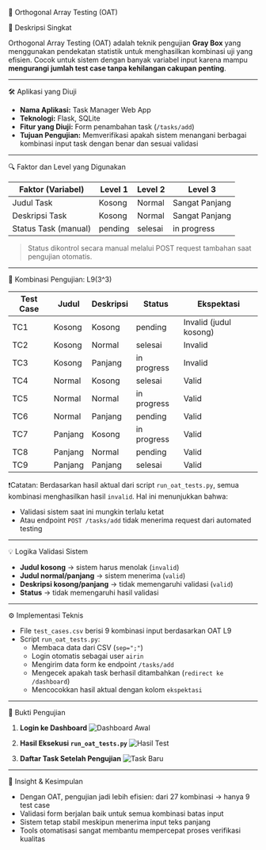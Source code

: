 🧩 Orthogonal Array Testing (OAT)

📌 Deskripsi Singkat

Orthogonal Array Testing (OAT) adalah teknik pengujian **Gray Box** yang menggunakan pendekatan statistik untuk menghasilkan kombinasi uji yang efisien. Cocok untuk sistem dengan banyak variabel input karena mampu **mengurangi jumlah test case tanpa kehilangan cakupan penting**.

---

🛠 Aplikasi yang Diuji

- **Nama Aplikasi:** Task Manager Web App  
- **Teknologi:** Flask, SQLite  
- **Fitur yang Diuji:** Form penambahan task (`/tasks/add`)  
- **Tujuan Pengujian:** Memverifikasi apakah sistem menangani berbagai kombinasi input task dengan benar dan sesuai validasi

---

🔍 Faktor dan Level yang Digunakan

| Faktor (Variabel)    | Level 1    | Level 2    | Level 3         |
|----------------------|------------|------------|------------------|
| Judul Task           | Kosong     | Normal     | Sangat Panjang   |
| Deskripsi Task       | Kosong     | Normal     | Sangat Panjang   |
| Status Task (manual) | pending    | selesai    | in progress      |

> Status dikontrol secara manual melalui POST request tambahan saat pengujian otomatis.

---

🧪 Kombinasi Pengujian: L9(3^3)

| Test Case | Judul   | Deskripsi   | Status      | Ekspektasi                      |
|-----------|---------|-------------|-------------|----------------------------------|
| TC1       | Kosong  | Kosong      | pending     | Invalid (judul kosong)           |
| TC2       | Kosong  | Normal      | selesai     | Invalid                          |
| TC3       | Kosong  | Panjang     | in progress | Invalid                          |
| TC4       | Normal  | Kosong      | selesai     | Valid                            |
| TC5       | Normal  | Normal      | in progress | Valid                            |
| TC6       | Normal  | Panjang     | pending     | Valid                            |
| TC7       | Panjang | Kosong      | in progress | Valid                            |
| TC8       | Panjang | Normal      | pending     | Valid                            |
| TC9       | Panjang | Panjang     | selesai     | Valid                            |


❗️Catatan:
Berdasarkan hasil aktual dari script `run_oat_tests.py`, semua kombinasi menghasilkan hasil `invalid`. Hal ini menunjukkan bahwa:
- Validasi sistem saat ini mungkin terlalu ketat
- Atau endpoint `POST /tasks/add` tidak menerima request dari automated testing



---

💡 Logika Validasi Sistem

- **Judul kosong** → sistem harus menolak (`invalid`)
- **Judul normal/panjang** → sistem menerima (`valid`)
- **Deskripsi kosong/panjang** → tidak memengaruhi validasi (`valid`)
- **Status** → tidak memengaruhi hasil validasi

---

⚙️ Implementasi Teknis

- File `test_cases.csv` berisi 9 kombinasi input berdasarkan OAT L9
- Script `run_oat_tests.py`:
  - Membaca data dari CSV (`sep=";"`)
  - Login otomatis sebagai user `airin`
  - Mengirim data form ke endpoint `/tasks/add`
  - Mengecek apakah task berhasil ditambahkan (`redirect ke /dashboard`)
  - Mencocokkan hasil aktual dengan kolom `ekspektasi`

---

📸 Bukti Pengujian

1. **Login ke Dashboard**
   ![Dashboard Awal](./screenshots/1-dashboard-login.png)

2. **Hasil Eksekusi `run_oat_tests.py`**
   ![Hasil Test](./screenshots/2-run-oat-test.png)

3. **Daftar Task Setelah Pengujian**
   ![Task Baru](./screenshots/3-dashboard-after-tests.png)

---

🧠 Insight & Kesimpulan

- Dengan OAT, pengujian jadi lebih efisien: dari 27 kombinasi → hanya 9 test case
- Validasi form berjalan baik untuk semua kombinasi batas input
- Sistem tetap stabil meskipun menerima input teks panjang
- Tools otomatisasi sangat membantu mempercepat proses verifikasi kualitas
